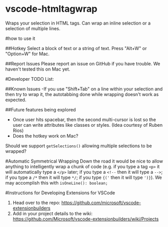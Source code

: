# vscode-htmltagwrap
Wraps your selection in HTML tags.  Can wrap an inline selection or a selection of multiple lines.


#how to use it

##Hotkey
Select a block of text or a string of text.  Press "Alt+W" or "Option+W" for Mac. 

##Report Issues
Please report an issue on GitHub if you have trouble.  We haven't tested this on Mac yet.

#Developer TODO List:

##Known Issues
-If you use "Shift+Tab" on a line within your selection and then try to wrap it, the autotabbing done while wrapping doesn't work as expected.

##Future features being explored

- Once user hits spacebar, then the second multi-cursor is lost so the user can write attributes like classes or styles. (Idea courtesy of Ruben Rios)
- Does the hotkey work on Mac?

Should we support `getSelections()` allowing multiple selections to be wrapped?

#Automatic Symmetrical Wrapping
Down the road it would be nice to allow anything to intelligently wrap a chunk of code (e.g. if you type a tag `<p>` it will automatically type a `</p>` later; if you type a `<!--` then it will type a `-->`; if you type a `/*` then it will type `*/`; if you type `{('` then it will type `')}`).
We may accomplish this with `isOneLine(): boolean;`

#Instructions for Developing Extensions for VSCode
1.	Head over to the repo: https://github.com/microsoft/vscode-extensionbuilders 
2.	Add in your project details to the wiki: https://github.com/Microsoft/vscode-extensionbuilders/wiki/Projects 